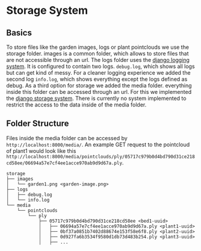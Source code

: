 # Storage System

## Basics

To store files like the garden images, logs or plant pointclouds we use the storage folder.
images is a common folder, which allows to store files that are not accessible through an url.
The logs folder uses the [django logging system](https://docs.djangoproject.com/en/4.1/topics/logging/).
It is configured to contain two logs. `debug.log`, which shows all logs but can get kind of messy.
For a cleaner logging experience we added the second log `info.log`, which shows everything except the logs defined as debug.
As a third option for storage we added the media folder.
everything inside this folder can be accessed through an url.
For this we implemented the [django storage system](https://docs.djangoproject.com/en/4.1/ref/files/storage/).
There is currently no system implemented to restrict the access to the data inside of the media folder.

## Folder Structure

Files inside the media folder can be accessed by `http://localhost:8000/media/`.
An example GET request to the pointcloud of plant1 would look like this `http://localhost:8000/media/pointclouds/ply/05717c979b0d4bd790d31ce218cd58ee/06694a57e7cf4ee1acce970ab9d9d67a.ply`.

```text
storage
├── images
│   └── garden1.png <garden-image.png>
├── logs
│   ├── debug.log
│   └── info.log
└── media
    └── pointclouds
        └── ply
            ├── 05717c979b0d4bd790d31ce218cd58ee <bed1-uuid>
            │   ├── 06694a57e7cf4ee1acce970ab9d9d67a.ply <plant1-uuid>
            │   ├── 0bf37a0851b7402d88674e153f58e6f8.ply <plant2-uuid>
            │   ├── 0d927fa6b3534f9580d1db73d483b254.ply <plant3-uuid>
            │   ├── ...
```
